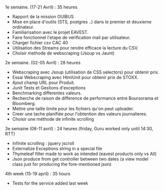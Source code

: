1e semaine. (17-21 Avril) : 35 heures

* Rapport de la mission OUIBUS
* Mise en place d'outils (STS, postgres ..) dans le premier et deuxieme ordinateur.
* Familiarisation avec le projet EAVEST.
* Faire fonctionnel l'etape de verification mail par utilisateur.
* Charger fichier csv CAC 40
* Utilisation des Streams pour rendre efficace la lecture du CSV.
* Choisir methode de webscraping (Jsoup vs Jaunt)


2e semaine. (02-05 Avril) : 28 heures
* Webscraping avec Jsoup (utilisation de CSS selectors) pour obtenir prix.
* Essai Webscraping avec HtmlUnit pour obtenir prix de STOXX.
* Ajout champ URL pour Produit.
* Junit Tests et Gestions d'exceptions
* Benchmarking differentes valeurs.
* Recherche de raison de difference de performance entre Boursorama et Bloomberg.
* Mettre une taille limite pour les fichiers qu'on peut uploader.
* Creer une tache planifiée pour l'obtention des valeurs journalieres.
* Choisir une méthode de infinite scrolling

3e semaine (08-11 avril) : 24 heures 
(friday, Guru worked only until 14:30, RTT)

* Infinite scrolling : jquery jscroll
* Externalize Exceptions string in a special file
* Thymeleaf filter made to work as intended (eavest products only vs All)
* Json produce from get controller between two dates
(a view model class just for producing the fore-mentioned json)

4th week (15-19 april) : 35 hours
* Tests for the service added last week

